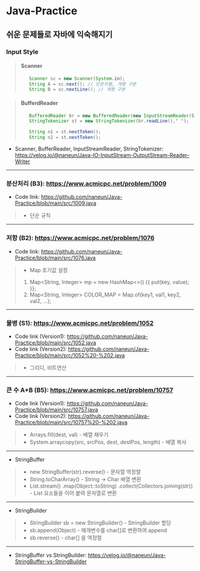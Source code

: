# Java-Practice

## 쉬운 문제들로 자바에 익숙해지기
### Input Style
>#### Scanner
>```java
>    Scanner sc = new Scanner(System.in);
>    String A = sc.next(); // 빈문자열, 개행 구분
>    String B = sc.nextLine(); // 개행 구분
>```

>#### BufferdReader
>```java
>    BufferedReader br = new BufferedReader(new InputStreamReader(System.in));
>    StringTokenizer st = new StringTokenizer(br.readLine()," ");
>
>    String n1 = st.nextToken();
>    String n2 = st.nextToken();
>```
- Scanner, BufferReader, InputStreamReader, StringTokenizer: <https://velog.io/@naneun/Java-IO-InputStream-OutputStream-Reader-Writer>
---

### 분산처리 (B3): <https://www.acmicpc.net/problem/1009>
- Code link: <https://github.com/naneun/Java-Practice/blob/main/src/1009.java>
> - 단순 규칙
---
### 저항 (B2): <https://www.acmicpc.net/problem/1076>
- Code link: <https://github.com/naneun/Java-Practice/blob/main/src/1076.java>
> - Map 초기값 설정
>  1. Map<String, Integer> mp = new HashMap<>() {{ put(key, value); }};
>  2. Map<String, Integer> COLOR_MAP = Map.of(key1, val1, key2, val2, ...);
---
### 물병 (S1): <https://www.acmicpc.net/problem/1052>
- Code link (Version1): <https://github.com/naneun/Java-Practice/blob/main/src/1052.java>
- Code link (Version2): <https://github.com/naneun/Java-Practice/blob/main/src/1052%20-%202.java>
> - 그리디, 비트연산
---
### 큰 수 A+B (B5): <https://www.acmicpc.net/problem/10757>
- Code link (Version1): <https://github.com/naneun/Java-Practice/blob/main/src/10757.java>
- Code link (Version2): <https://github.com/naneun/Java-Practice/blob/main/src/10757%20-%202.java>
> - Arrays.fill(dest, val) - 배열 채우기
> - System.arraycopy(src, srcPos, dest, destPos, length) - 배열 복사
---
- StringBuffer
> - new StringBuffer(str).reverse() - 문자열 역정렬
> - String.toCharArray() - String -> Char 배열 변환
> - List.stream()
    .map(Object::toString)
    .collect(Collectors.joining(str)) - List 요소들을 이어 붙여 문자열로 변환
---
- StringBuilder
> - StringBuilder sb = new StringBuilder() - StringBuilder 할당
> - sb.append(Object) - 매개변수를 char[]로 변환하여 append
> - sb.reverse() - char[] 을 역정렬
---
- StringBuffer vs StringBuilder: <https://velog.io/@naneun/Java-StringBuffer-vs-StringBuilder>